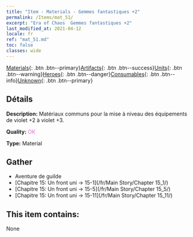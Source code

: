 ```yaml
---
title: "Item - Materials - Gemmes fantastiques +2"
permalink: /Items/mat_51/
excerpt: "Era of Chaos  Gemmes fantastiques +2"
last_modified_at: 2021-04-12
locale: fr
ref: "mat_51.md"
toc: false
classes: wide
---
```

 [Materials](/fr/Items/){: .btn .btn--primary}[Artifacts](/fr/Items/Artifacts/){: .btn .btn--success}[Units](/fr/Items/Units/){: .btn .btn--warning}[Heroes](/fr/Items/Heroes/){: .btn .btn--danger}[Consumables](/fr/Items/Consumables/){: .btn .btn--info}[Unknown](/fr/Items/Unknown/){: .btn .btn--primary}

## Détails
 **Description:** Matériaux communs pour la mise à niveau des équipements de violet +2 à violet +3.

 **Quality:** <span style="color: #DA70D6">OK</span>

 **Type:** Material

## Gather

*    Aventure de guilde 
*    [Chapitre 15: Un front uni -> 15-1](/fr/Main Story/Chapter 15_1/) 
*    [Chapitre 15: Un front uni -> 15-5](/fr/Main Story/Chapter 15_5/) 
*    [Chapitre 15: Un front uni -> 15-11](/fr/Main Story/Chapter 15_11/) 

## This item contains:

  None

